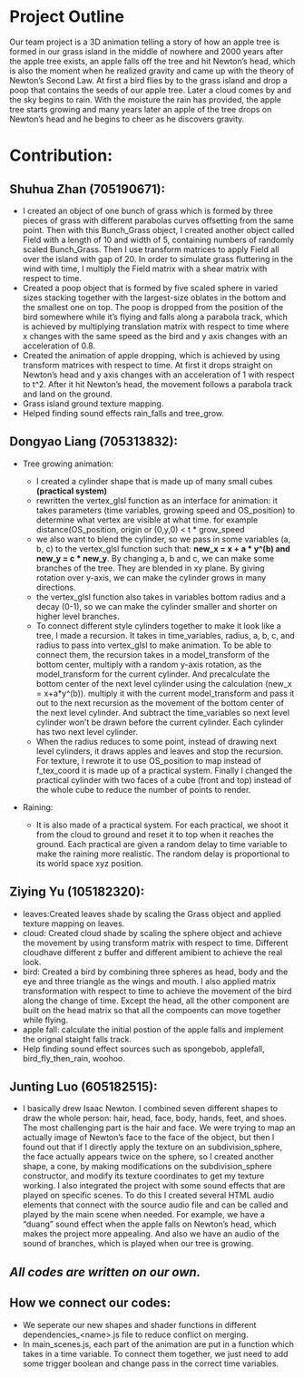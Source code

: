 # Project Outline
Our team project is a 3D animation telling a story of how an apple tree is formed in our grass island in the middle of nowhere and 2000 years after the apple tree exists, an apple falls off the tree and hit Newton’s head, which is also the moment when he realized gravity and came up with the theory of Newton’s Second Law. At first a bird flies by to the grass island and drop a poop that contains the seeds of our apple tree. Later a cloud comes by and the sky begins to rain. With the moisture the rain has provided, the apple tree starts growing and many years later an apple of the tree drops on Newton’s head and he begins to cheer as he discovers gravity.
 

# Contribution:
 
## Shuhua Zhan (705190671):
- I created an object of one bunch of grass which is formed by three pieces of grass with different parabolas curves offsetting from the same point. Then with this Bunch_Grass object, I created another object called Field with a length of 10 and width of 5, containing numbers of randomly scaled Bunch_Grass. Then I use transform matrices to apply Field all over the island with gap of 20. In order to simulate grass fluttering in the wind with time, I multiply the Field matrix with a shear matrix with respect to time.
- Created a poop object that is formed by five scaled sphere in varied sizes stacking together with the largest-size oblates in the bottom and the smallest one on top. The poop is dropped from the position of the bird somewhere while it’s flying and falls along a parabola track, which is achieved by multiplying translation matrix with respect to time where x changes with the same speed as the bird and y axis changes with an acceleration of 0.8.
- Created the animation of apple dropping, which is achieved by using transform matrices with respect to time. At first it drops straight on Newton’s head and y axis changes with an acceleration of 1 with respect to t^2. After it hit Newton’s head, the movement follows a parabola track and land on the ground.
- Grass island ground texture mapping.
- Helped finding sound effects rain_falls and tree_grow.

 
## Dongyao Liang (705313832):
- Tree growing animation:
  - I created a cylinder shape that is made up of many small cubes <b>(practical system)</b>
  - rewritten the vertex_glsl function as an interface for animation:
it takes parameters (time variables, growing speed and OS_position) to determine what vertex are visible at what time. for example distance(OS_position, origin or (0,y,0) < t * grow_speed
  - we also want to blend the cylinder, so we pass in some variables (a, b, c) to the vertex_glsl function such that\: <b>new_x = x + a * y^(b) and new_y = c * new_y</b>. By changing a, b and c, we can make some branches of the tree. They are blended in xy plane. By giving rotation over y-axis, we can make the cylinder grows in many directions. 
  - the vertex_glsl function also takes in variables bottom radius and a decay (0-1), so we can make the cylinder smaller and shorter on higher level branches.
  - To connect different style cylinders together to make it look like a tree, I made a recursion. It takes in time_variables, radius, a, b, c, and radius to pass into vertex_glsl to make animation. To be able to connect them, the recursion takes in a model_transform of the bottom center, multiply with a random y-axis rotation, as the model_transform for the current cylinder. And precalculate the bottom center of the next level cylinder using the calculation (new_x = x+a*y^(b)). multiply it with the current model_transform and pass it out to the next recursion as the movement of the bottom center of the next level cylinder. 
And subtract the time_variables so next level cylinder won’t be drawn before the current cylinder.
Each cylinder has two next level cylinder.
  - When the radius reduces to some point, instead of drawing next level cylinders, it draws apples and leaves and stop the recursion.
For texture, I rewrote it to use OS_position to map instead of f_tex_coord it is made up of a practical system. 
Finally I changed the practical cylinder with two faces of a cube (front and top) instead of the whole cube to reduce the number of points to render.


- Raining:
  - It is also made of a practical system. For each practical, we shoot it from the cloud to ground and reset it to top when it reaches the ground. Each practical are given a random delay to time variable to make the raining more realistic. The random delay is proportional to its world space xyz position. 
 
 
 
 
## Ziying Yu (105182320):
- leaves:Created leaves shade by scaling the Grass object and applied texture mapping on leaves.
- cloud: Created cloud shade by scaling the sphere object and achieve the movement by using transform matrix with respect to time. Different cloudhave different z buffer and different amibient to achieve the real look.
- bird: Created a bird by combining three spheres as head, body and the eye and three triangle as the wings and mouth. I also applied matrix transformation with respect to time to achieve the movement of the bird along the change of time. Except the head, all the other component are built on the head matrix so that all the compoents can move together while flying.
- apple fall: calculate the initial postion of the apple falls and implement the orignal staight falls track.
- Help finding sound effect sources such as spongebob, applefall, bird_fly_then_rain, woohoo. 

 
## Junting Luo (605182515):
- I basically drew Isaac Newton. I combined seven different shapes to draw the whole person: hair, head, face, body, hands, feet, and shoes. The most challenging part is the hair and face. We were trying to map an actually image of Newton’s face to the face of the object, but then I found out that if I directly apply the texture on an subdivision_sphere, the face actually appears twice on the sphere, so I created another shape, a cone, by making modifications on the subdivision_sphere constructor, and modify its texture coordinates to get my texture working. 
I also integrated the project with some sound effects that are played on specific scenes. To do this I created several HTML audio elements that connect with the source audio file and can be called and played by the main scene when needed. For example, we have a “duang” sound effect when the apple falls on Newton’s head, which makes the project more appealing. And also we have an audio of the sound of branches, which is played when our tree is growing.
 
## ***All codes are written on our own.***

## How we connect our codes:
- We seperate our new shapes and shader functions in different dependencies_\<name\>.js file to reduce conflict on merging.
- In main_scenes.js, each part of the animation are put in a function which takes in a time variable. To connect them together, we just need to add some trigger boolean and change pass in the correct time variables.
